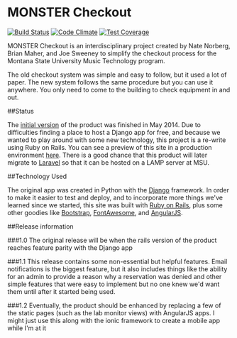 MONSTER Checkout
================

[![Build Status](https://travis-ci.org/natenorberg/monstercheckout_rails.svg?branch=master)](https://travis-ci.org/natenorberg/monstercheckout_rails) [![Code Climate](https://codeclimate.com/github/natenorberg/monstercheckout_rails/badges/gpa.svg)](https://codeclimate.com/github/natenorberg/monstercheckout_rails) [![Test Coverage](https://codeclimate.com/github/natenorberg/monstercheckout_rails/badges/coverage.svg)](https://codeclimate.com/github/natenorberg/monstercheckout_rails/coverage)

MONSTER Checkout is an interdisciplinary project created by Nate Norberg, Brian Maher, and Joe Sweeney to simplify the checkout process for the Montana State University Music Technology program.

The old checkout system was simple and easy to follow, but it used a lot of paper. The new system follows the same procedure but you can use it anywhere. You only need to come to the building to check equipment in and out.

##Status

The [initial version](https://github.com/natenorberg/monstercheckout) of the product was finished in May 2014. Due to difficulties finding a place to host a Django app for free, and because we wanted to play around with some new technology, this project is a re-write using Ruby on Rails. You can see a preview of this site in a production environment [here](http://damp-badlands-1212.herokuapp.com). There is a good chance that this product will later migrate to [Laravel](http://laravel.com) so that it can be hosted on a LAMP server at MSU.

##Technology Used

The original app was created in Python with the [Django](https://www.djangoproject.com) framework. In order to make it easier to test and deploy, and to incorporate more things we've learned since we started, this site was built with [Ruby on Rails](http://rubyonrails.org), plus some other goodies like [Bootstrap](http://getbootstrap.com), [FontAwesome](http://fontawesome.io), and [AngularJS](https://angularjs.org).

##Release information

###1.0
The original release will be when the rails version of the product reaches feature parity with the Django app

###1.1
This release contains some non-essential but helpful features. Email notifications is the biggest feature, but it also includes things like the ability for an admin to provide a reason why a reservation was denied and other simple features that were easy to implement but no one knew we'd want them until after it started being used.


###1.2
Eventually, the product should be enhanced by replacing a few of the static pages (such as the lab monitor views) with AngularJS apps. I might just use this along with the ionic framework to create a mobile app while I'm at it
